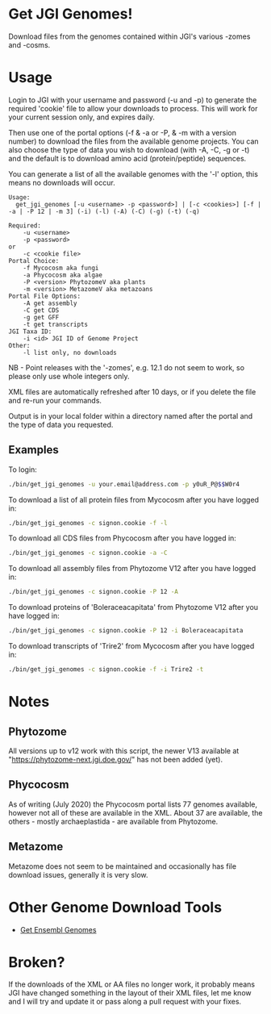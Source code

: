 # Get JGI Genomes!
Download files from the genomes contained within JGI's various -zomes and -cosms.

# Usage
Login to JGI with your username and password (-u and -p) to generate the required 'cookie' file to allow your downloads to process. This will work for your current session only, and expires daily.

Then use one of the portal options (-f & -a or -P, & -m with a version number) to download the files from the available genome projects. You can also choose the type of data you wish to download (with -A, -C, -g or -t) and the default is to download amino acid (protein/peptide) sequences.

You can generate a list of all the available genomes with the '-l' option, this means no downloads will occur.

```
Usage:
  get_jgi_genomes [-u <username> -p <password>] | [-c <cookies>] [-f | -a | -P 12 | -m 3] (-i) (-l) (-A) (-C) (-g) (-t) (-q)

Required:
	-u <username>
	-p <password>
or
	-c <cookie file>
Portal Choice:
	-f Mycocosm aka fungi
	-a Phycocosm aka algae
	-P <version> PhytozomeV aka plants
	-m <version> MetazomeV aka metazoans
Portal File Options:
	-A get assembly
	-C get CDS
	-g get GFF
	-t get transcripts
JGI Taxa ID:
	-i <id> JGI ID of Genome Project
Other:
	-l list only, no downloads
```

NB - Point releases with the '-zomes', e.g. 12.1 do not seem to work, so please only use whole integers only.

XML files are automatically refreshed after 10 days, or if you delete the file and re-run your commands.

Output is in your local folder within a directory named after the portal and the type of data you requested.

## Examples
To login:
```bash
./bin/get_jgi_genomes -u your.email@address.com -p y0uR_P@$$W0r4
```

To download a list of all protein files from Mycocosm after you have logged in:
```bash
./bin/get_jgi_genomes -c signon.cookie -f -l
```

To download all CDS files from Phycocosm after you have logged in:
```bash
./bin/get_jgi_genomes -c signon.cookie -a -C
```

To download all assembly files from Phytozome V12 after you have logged in:
```bash
./bin/get_jgi_genomes -c signon.cookie -P 12 -A
```

To download proteins of 'Boleraceacapitata' from Phytozome V12 after you have logged in:
```bash
./bin/get_jgi_genomes -c signon.cookie -P 12 -i Boleraceacapitata
```

To download transcripts of 'Trire2' from Mycocosm after you have logged in:
```bash
./bin/get_jgi_genomes -c signon.cookie -f -i Trire2 -t
```

# Notes
## Phytozome
All versions up to v12 work with this script, the newer V13 available at "https://phytozome-next.jgi.doe.gov/" has not been added (yet).

## Phycocosm
As of writing (July 2020) the Phycocosm portal lists 77 genomes available, however not all of these are available in the XML. About 37 are available, the others - mostly archaeplastida - are available from Phytozome.

## Metazome
Metazome  does not seem to be maintained and occasionally has file download issues, generally it is very slow.

# Other Genome Download Tools
 * [Get Ensembl Genomes](https://github.com/guyleonard/get_ensembl_genomes)

# Broken?
If the downloads of the XML or AA files no longer work, it probably means JGI have changed something in the layout of their XML files, let me know and I will try and update it or pass along a pull request with your fixes.
